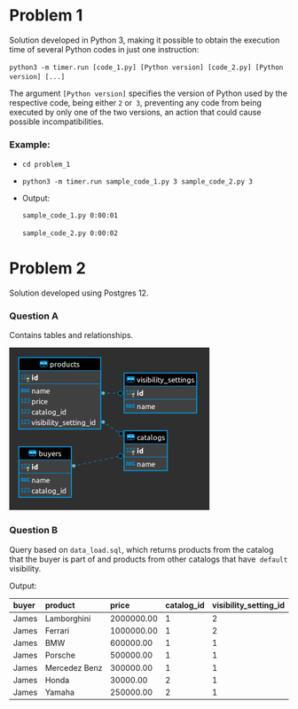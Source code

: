 # Problem 1

Solution developed in Python 3, making it possible to obtain the execution time of several Python codes in just one instruction:

`python3 -m timer.run [code_1.py] [Python version] [code_2.py] [Python version] [...]`

The argument `[Python version]` specifies the version of Python used by the respective code, being either `2` or` 3`, preventing any code from being executed by only one of the two versions, an action that could cause possible incompatibilities.

### Example:

- `cd problem_1`

- `python3 -m timer.run sample_code_1.py 3 sample_code_2.py 3`

- Output:

    ```
    sample_code_1.py 0:00:01 

    sample_code_2.py 0:00:02
    ```

# Problem 2

Solution developed using Postgres 12.

### Question A

Contains tables and relationships.

![diagram-er](problem_2/diagram-er.png)

### Question B

Query based on `data_load.sql`, which returns products from the catalog that the buyer is part of and products from other catalogs that have` default` visibility.

Output:

| buyer | product       | price      | catalog_id | visibility_setting_id |
| :-----|:--------------| :----------|:-----------|:----------------------|
| James | Lamborghini   | 2000000.00 |1           |2                      |
| James | Ferrari       | 1000000.00 |1           |2                      |
| James | BMW           |  600000.00 |1           |1                      |
| James | Porsche       |  500000.00 |1           |1                      |
| James | Mercedez Benz |  300000.00 |1           |1                      |
| James | Honda         |   30000.00 |2           |1                      |
| James | Yamaha        |  250000.00 |2           |1                      |